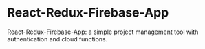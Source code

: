 # React-Redux-Firebase-App
React-Redux-Firebase-App: a simple project management tool with authentication and cloud functions.
